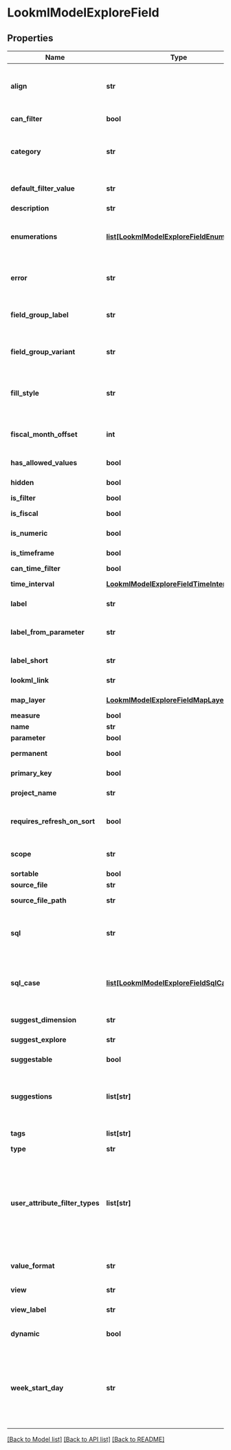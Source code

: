 # LookmlModelExploreField

## Properties
Name | Type | Description | Notes
------------ | ------------- | ------------- | -------------
**align** | **str** | The appropriate horizontal text alignment the values of this field shoud be displayed in. Valid values are: \&quot;left\&quot;, \&quot;right\&quot;. | [optional] 
**can_filter** | **bool** | Whether it&#39;s possible to filter on this field. | [optional] 
**category** | **str** | Field category Valid values are: \&quot;parameter\&quot;, \&quot;filter\&quot;, \&quot;measure\&quot;, \&quot;dimension\&quot;. | [optional] 
**default_filter_value** | **str** | The default value that this field uses when filtering. Null if there is no default value. | [optional] 
**description** | **str** | Description | [optional] 
**enumerations** | [**list[LookmlModelExploreFieldEnumeration]**](LookmlModelExploreFieldEnumeration.md) | An array enumerating all the possible values that this field can contain. When null, there is no limit to the set of possible values this field can contain. | [optional] 
**error** | **str** | An error message indicating a problem with the definition of this field. If there are no errors, this will be null. | [optional] 
**field_group_label** | **str** | A label creating a grouping of fields. All fields with this label should be presented together when displayed in a UI. | [optional] 
**field_group_variant** | **str** | When presented in a field group via field_group_label, a shorter name of the field to be displayed in that context. | [optional] 
**fill_style** | **str** | The style of dimension fill that is possible for this field. Null if no dimension fill is possible. Valid values are: \&quot;enumeration\&quot;, \&quot;range\&quot;. | [optional] 
**fiscal_month_offset** | **int** | An offset (in months) from the calendar start month to the fiscal start month defined in the LookML model this field belongs to. | [optional] 
**has_allowed_values** | **bool** | Whether this field has a set of allowed_values specified in LookML. | [optional] 
**hidden** | **bool** | Whether this field should be hidden from the user interface. | [optional] 
**is_filter** | **bool** | Whether this field is a filter. | [optional] 
**is_fiscal** | **bool** | Whether this field represents a fiscal time value. | [optional] 
**is_numeric** | **bool** | Whether this field is of a type that represents a numeric value. | [optional] 
**is_timeframe** | **bool** | Whether this field is of a type that represents a time value. | [optional] 
**can_time_filter** | **bool** | Whether this field can be time filtered. | [optional] 
**time_interval** | [**LookmlModelExploreFieldTimeInterval**](LookmlModelExploreFieldTimeInterval.md) | Details on the time interval this field represents, if it is_timeframe. | [optional] 
**label** | **str** | Fully-qualified human-readable label of the field. | [optional] 
**label_from_parameter** | **str** | The name of the parameter that will provide a parameterized label for this field, if available in the current context. | [optional] 
**label_short** | **str** | The human-readable label of the field, without the view label. | [optional] 
**lookml_link** | **str** | A URL linking to the definition of this field in the LookML IDE. | [optional] 
**map_layer** | [**LookmlModelExploreFieldMapLayer**](LookmlModelExploreFieldMapLayer.md) | If applicable, a map layer this field is associated with. | [optional] 
**measure** | **bool** | Whether this field is a measure. | [optional] 
**name** | **str** | Fully-qualified name of the field. | [optional] 
**parameter** | **bool** | Whether this field is a parameter. | [optional] 
**permanent** | **bool** | Whether this field can be removed from a query. | [optional] 
**primary_key** | **bool** | Whether or not the field represents a primary key. | [optional] 
**project_name** | **str** | The name of the project this field is defined in. | [optional] 
**requires_refresh_on_sort** | **bool** | When true, it&#39;s not possible to re-sort this field&#39;s values without re-running the SQL query, due to database logic that affects the sort. | [optional] 
**scope** | **str** | The LookML scope this field belongs to. The scope is typically the field&#39;s view. | [optional] 
**sortable** | **bool** | Whether this field can be sorted. | [optional] 
**source_file** | **str** | The path portion of source_file_path. | [optional] 
**source_file_path** | **str** | The fully-qualified path of the project file this field is defined in. | [optional] 
**sql** | **str** | SQL expression as defined in the LookML model. This will be null if the current user does not have the see_lookml permission for the field&#39;s model. | [optional] 
**sql_case** | [**list[LookmlModelExploreFieldSqlCase]**](LookmlModelExploreFieldSqlCase.md) | An array of conditions and values that make up a SQL Case expression, as defined in the LookML model. This will be null if the current user does not have the see_lookml permission for the field&#39;s model. | [optional] 
**suggest_dimension** | **str** | The name of the dimension to base suggest queries from. | [optional] 
**suggest_explore** | **str** | The name of the explore to base suggest queries from. | [optional] 
**suggestable** | **bool** | Whether or not suggestions are possible for this field. | [optional] 
**suggestions** | **list[str]** | If available, a list of suggestions for this field. For most fields, a suggest query is a more appropriate way to get an up-to-date list of suggestions. Or use enumerations to list all the possible values. | [optional] 
**tags** | **list[str]** | An array of arbitrary string tags provided in the model for this field. | [optional] 
**type** | **str** | The LookML type of the field. | [optional] 
**user_attribute_filter_types** | **list[str]** | An array of user attribute types that are allowed to be used in filters on this field. Valid values are: \&quot;advanced_filter_string\&quot;, \&quot;advanced_filter_number\&quot;, \&quot;advanced_filter_datetime\&quot;, \&quot;string\&quot;, \&quot;number\&quot;, \&quot;datetime\&quot;, \&quot;yesno\&quot;, \&quot;zipcode\&quot;. | [optional] 
**value_format** | **str** | If specified, the LookML value format string for formatting values of this field. | [optional] 
**view** | **str** | The name of the view this field belongs to. | [optional] 
**view_label** | **str** | The human-readable label of the view the field belongs to. | [optional] 
**dynamic** | **bool** | Whether this field was specified in \&quot;dynamic_fields\&quot; and is not part of the model. | [optional] 
**week_start_day** | **str** | The name of the starting day of the week. Valid values are: \&quot;monday\&quot;, \&quot;tuesday\&quot;, \&quot;wednesday\&quot;, \&quot;thursday\&quot;, \&quot;friday\&quot;, \&quot;saturday\&quot;, \&quot;sunday\&quot;. | [optional] 

[[Back to Model list]](../README.md#documentation-for-models) [[Back to API list]](../README.md#documentation-for-api-endpoints) [[Back to README]](../README.md)


